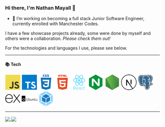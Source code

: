 ### Hi there, I'm Nathan Mayall 👋

- 🔭 I’m working on becoming a full stack Junior Software Engineer, currently enrolled with Manchester Codes.

I have a few showcase projects already, some were done by myself and others were a collaboration. *Please check them out!* 

For the technologies and languages I use, please see below.

---

#### 📚 Tech

<img src="https://github.com/devicons/devicon/blob/master/icons/javascript/javascript-original.svg" alt="JS Logo" height="50" width="50" /> <img src="https://github.com/devicons/devicon/blob/master/icons/typescript/typescript-original.svg" alt="TS Logo" height="50" width="50" /> 
<img src="https://github.com/devicons/devicon/blob/master/icons/css3/css3-plain-wordmark.svg" alt="CSS Logo" height="50" width="50" /> 
<img src="https://github.com/devicons/devicon/blob/master/icons/html5/html5-plain-wordmark.svg" alt="HTML Logo" height="50" width="50" /> 
<img src="https://github.com/devicons/devicon/blob/master/icons/react/react-original-wordmark.svg" alt="React Logo" height="50" width="50" /> 
<img src="https://github.com/devicons/devicon/blob/master/icons/nginx/nginx-original.svg" alt="nGinx Logo" height="50" width="50" /> 
<img src="https://github.com/devicons/devicon/blob/master/icons/nodejs/nodejs-original.svg" alt="NodeJS Logo" height="50" width="50" /> 
<img src="https://github.com/devicons/devicon/blob/master/icons/nextjs/nextjs-line.svg" alt="NextJS Logo" height="50" width="50" /> 
<img src="https://github.com/devicons/devicon/blob/master/icons/postgresql/postgresql-original.svg" alt="Postgres Logo" height="50" width="50" /> 
<img src="https://github.com/devicons/devicon/blob/master/icons/express/express-original.svg" alt="Express Logo" height="50" width="50" />
<img src="https://github.com/devicons/devicon/blob/master/icons/ubuntu/ubuntu-plain-wordmark.svg" alt="Ubuntu Logo" height="50" width="50" />
<img src="https://github.com/devicons/devicon/blob/master/icons/webpack/webpack-original.svg" alt="WebPack Logo" height="50" width="50" />

---

<a href="https://nathanmayall.com"> 
<img align="center" src="https://github-readme-stats.vercel.app/api?username=nathanmayall&show_icons=true&theme=tokyonight&hide=stars" />
</a>
<a href="https://nathanmayall.com"> 
  <img align="center" src="https://github-readme-stats.vercel.app/api/top-langs/?username=nathanmayall&layout=compact&theme=tokyonight" />
</a> 
